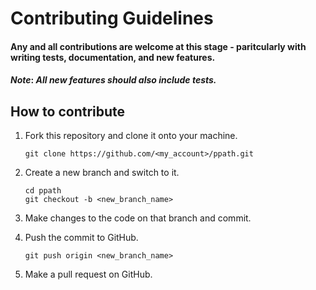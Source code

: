 # Contributing Guidelines

#### Any and all contributions are welcome at this stage - paritcularly with writing tests, documentation, and new features.
#### *Note*: *All new features should also include tests.*

## How to contribute
1. Fork this repository and clone it onto your machine.
    ```
    git clone https://github.com/<my_account>/ppath.git
    ```
    
1. Create a new branch and switch to it.

    ```
    cd ppath
    git checkout -b <new_branch_name>
    ```

1. Make changes to the code on that branch and commit.
1. Push the commit to GitHub.
    ```
    git push origin <new_branch_name>
    ```

1. Make a pull request on GitHub.
